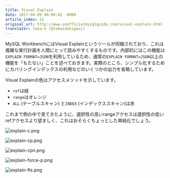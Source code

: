 ```yaml
---
title: Visual Explain 
date: 2017-04-09 00:00:01 -0900
article_index: 12
original_url: http://www.unofficialmysqlguide.com/visual-explain.html
translator: taka-h (@takaidohigasi)
---
```


MySQL WorkbenchにはVisual Explainというツールが同梱されており、これは複雑な実行計画を人間にとって読みやすくするものです。内部的にはこの機能は`EXPLAIN FORMAT=JSON`を利用しているため、通常の`EXPLAIN FORMAT=JSON`以上の機能を「もたない」ことを述べておきます。実際のところ、シンプル化するためにカバリングインデックスの利用などのいくつかの出力を省略しています。

Visual Explainの色はアクセスメソッドを示しています。

* `ref`は緑
* `range`はオレンジ
* `ALL` (テーブルスキャン) と`INDEX` (インデックススキャン)は赤

これまで例の中で見てきたように、選択性の高いrangeアクセスは選択性の低いrefアクセスより望ましく、これはおそらくちょっとした単純化でしょう。

![explain-c.png](http://www.unofficialmysqlguide.com/_images/explain-c.png)

![explain-cp.png](http://www.unofficialmysqlguide.com/_images/explain-cp.png)

![explain-cpn.png](http://www.unofficialmysqlguide.com/_images/explain-cpn.png)

![explain-force-p.png](http://www.unofficialmysqlguide.com/_images/explain-force-p.png)

![explain-fts.png](http://www.unofficialmysqlguide.com/_images/explain-fts.png)
